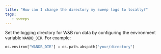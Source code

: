 ```yaml
---
title: "How can I change the directory my sweep logs to locally?"
tags:
   - sweeps
---
```

Set the logging directory for W&B run data by configuring the environment variable `WANDB_DIR`. For example:

```python
os.environ["WANDB_DIR"] = os.path.abspath("your/directory")
```